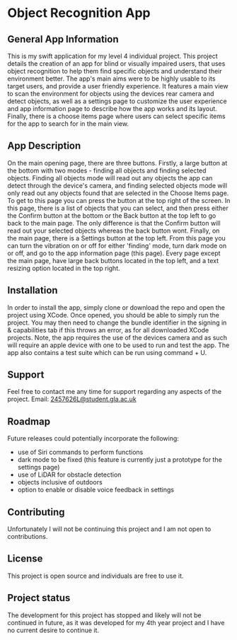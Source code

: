
# Object Recognition App


## General App Information

This is my swift application for my level 4 individual project. This project details the creation of an app for blind or visually impaired users, that uses object recognition to help them find specific objects and understand their environment better. The app's main aims were to be highly usable to its target users, and provide a user friendly experience. It features a main view to scan the environment for objects using the devices rear camera and detect objects, as well as a settings page to customize the user experience and app information page to describe how the app works and its layout. Finally, there is a choose items page where users can select specific items for the app to search for in the main view. 

## App Description

On the main opening page, there are three buttons. Firstly, a large button at the bottom with two modes - finding all objects and finding selected objects. Finding all objects mode will read out any objects the app can detect through the device's camera, and finding selected objects mode will only read out any objects found that are selected in the Choose Items page. To get to this page you can press the button at the top right of the screen. In this page, there is a list of objects that you can select, and then press either the Confirm button at the bottom or the Back button at the top left to go back to the main page. The only difference is that the Confirm button will read out your selected objects whereas the back button wont. Finally, on the main page, there is a Settings button at the top left. From this page you can turn the vibration on or off for either 'finding' mode, turn dark mode on or off, and go to the app information page (this page). Every page except the main page, have large back buttons located in the top left, and a text resizing option located in the top right.


## Installation

In order to install the app, simply clone or download the repo and open the project using XCode. Once opened, you should be able to simply run the project. You may then need to change the bundle identifier in the signing in & capabilities tab if this throws an error, as for all downloaded XCode projects. Note, the app requires the use of the devices camera and as such will require an apple device with one to be used to run and test the app. The app also contains a test suite which can be run using command + U.

## Support

Feel free to contact me any time for support regarding any aspects of the project.
Email: 2457626L@student.gla.ac.uk

## Roadmap

Future releases could potentially incorporate the following:
- use of Siri commands to perform functions
- dark mode to be fixed (this feature is currently just a prototype for the settings page)
- use of LiDAR for obstacle detection
- objects inclusive of outdoors 
- option to enable or disable voice feedback in settings


## Contributing

Unfortunately I will not be continuing this project and I am not open to contributions. 


## License

This project is open source and individuals are free to use it.


## Project status

The development for this project has stopped and likely will not be continued in future, as it was developed for my 4th year project and I have no current desire to continue it. 
